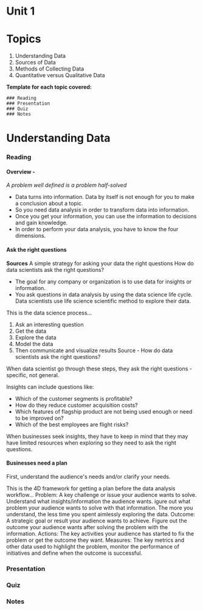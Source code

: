 # Unit 1

# Topics
1. Understanding Data
2. Sources of Data
3. Methods of Collecting Data
4. Quantitative versus Qualitative Data
   
**Template for each topic covered:**
```
### Reading
### Presentation
### Quiz
### Notes
```
# Understanding Data
### Reading

#### Overview -
_A problem well defined is a problem half-solved_
- Data turns into information. Data by itself is not enough for you to make a conclusion about a topic.
- So you need data analysis in order to transform data into information.
- Once you get your information, you can use the information to decisions and gain knowledge.
- In order to perform your data analysis, you have to know the four dimensions. 

#### Ask the right questions
**Sources**
A simple strategy for asking your data the right questions
How do data scientists ask the right questions?

- The goal for any company or organization is to use data for insights or information.
- You ask questions in data analysis by using the data science life cycle. Data scientists use life science scientific method to explore their data.

This is the data science process...
1. Ask an interesting question
2. Get the data
3. Explore the data
4. Model the data
5. Then communicate and visualize results
Source - How do data scientists ask the right questions?

When data scientist go through these steps, they ask the right questions - specific, not general. 

Insights can include questions like:
- Which of the customer segments is profitable?
- How do they reduce customer acquisition costs?
- Which features of flagship product are not being used enough or need to be improved on?
- Which of the best employees are flight risks?

When businesses seek insights, they have to keep in mind that they may have limited resources when exploring so they need to ask the right questions. 

#### Businesses need a plan
First, understand the audience's needs and/or clarify your needs.

This is the 4D framework for getting a plan before the data analysis workflow...
Problem: A key challenge or issue your audience wants to solve. Understand what insights/information the audience wants. igure out what problem your audience wants to solve with that information. The more you understand, the less time you spent aimlessly exploring the data. 
Outcome: A strategic goal or result your audience wants to achieve. Figure out the outcome your audience wants after solving the problem with the information. 
Actions: The key activities your audience has started to fix the problem or get the outcome they want.
Measures: The key metrics and other data used to highlight the problem, monitor the performance of initiatives and define when the outcome is successful. 

### Presentation
### Quiz
### Notes
